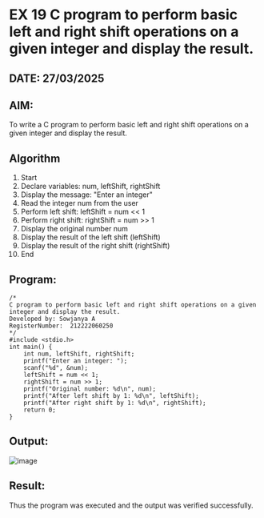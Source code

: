 # EX 19 C program to perform basic left and right shift operations on a given integer and display the result.
## DATE: 27/03/2025
## AIM:
To write a C program to perform basic left and right shift operations on a given integer and display the result.

## Algorithm
 
1. Start
2. Declare variables: num, leftShift, rightShift
3. Display the message: "Enter an integer"
4. Read the integer num from the user
5. Perform left shift: leftShift = num << 1
6. Perform right shift: rightShift = num >> 1
7. Display the original number num
8. Display the result of the left shift (leftShift)
9. Display the result of the right shift (rightShift)
10. End

## Program:
```
/*
C program to perform basic left and right shift operations on a given integer and display the result.
Developed by: Sowjanya A
RegisterNumber:  212222060250
*/
#include <stdio.h>
int main() {
    int num, leftShift, rightShift;
    printf("Enter an integer: ");
    scanf("%d", &num);
    leftShift = num << 1;
    rightShift = num >> 1;
    printf("Original number: %d\n", num);
    printf("After left shift by 1: %d\n", leftShift);
    printf("After right shift by 1: %d\n", rightShift);
    return 0;
}
```

## Output:

![image](https://github.com/user-attachments/assets/d6d0c9fa-f465-4326-be48-0c83b951ad88)

## Result:
Thus the program was executed and the output was verified successfully.

